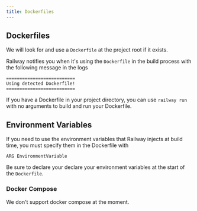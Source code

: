 ```yaml
---
title: Dockerfiles
---
```


## Dockerfiles

We will look for and use a `Dockerfile` at the project root if it exists.

Railway notifies you when it's using the `Dockerfile` in the build process with the following message in the logs 

```shell
==========================
Using detected Dockerfile!
==========================
```

If you have a Dockerfile in your project directory, you can use `railway run`
with no arguments to build and run your Dockerfile.

## Environment Variables

If you need to use the environment variables that Railway injects at build time,
you must specify them in the Dockerfile with

```
ARG EnvironmentVariable
```

Be sure to declare your declare your environment variables at the start of the `Dockerfile`.


### Docker Compose

We don't support docker compose at the moment. 
